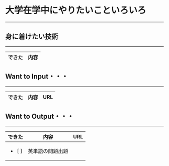 # 大学在学中にやりたいこといろいろ
***

## 身に着けたい技術
***
| できた | 内容 |
|:---:|:---:|


## Want to Input・・・
***
| できた | 内容 | URL |
|:---:|:---:|:---:|

## Want to Output・・・
***
| できた | 内容 | URL |
|:---:|:---:|:---:|
|<ul><li>[ ] </li></ul>| 英単語の問題出題 |  |
